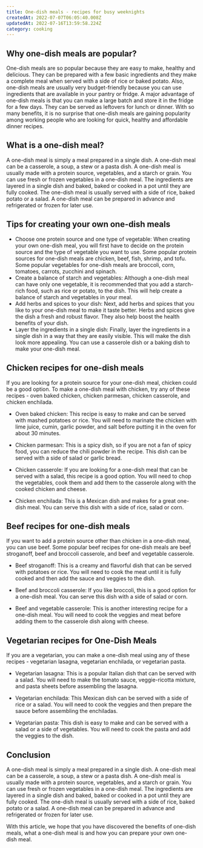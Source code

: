 ```yaml
---
title: One-dish meals - recipes for busy weeknights
createdAt: 2022-07-07T06:05:40.008Z
updatedAt: 2022-07-16T13:59:58.224Z
category: cooking
---
```


## Why one-dish meals are popular?

One-dish meals are so popular because they are easy to make, healthy and delicious. They can be prepared with a few basic ingredients and they make a complete meal when served with a side of rice or baked potato. Also, one-dish meals are usually very budget-friendly because you can use ingredients that are available in your pantry or fridge. A major advantage of one-dish meals is that you can make a large batch and store it in the fridge for a few days. They can be served as leftovers for lunch or dinner. With so many benefits, it is no surprise that one-dish meals are gaining popularity among working people who are looking for quick, healthy and affordable dinner recipes.

## What is a one-dish meal?

A one-dish meal is simply a meal prepared in a single dish. A one-dish meal can be a casserole, a soup, a stew or a pasta dish. A one-dish meal is usually made with a protein source, vegetables, and a starch or grain. You can use fresh or frozen vegetables in a one-dish meal. The ingredients are layered in a single dish and baked, baked or cooked in a pot until they are fully cooked. The one-dish meal is usually served with a side of rice, baked potato or a salad. A one-dish meal can be prepared in advance and refrigerated or frozen for later use.

## Tips for creating your own one-dish meals

- Choose one protein source and one type of vegetable: When creating your own one-dish meal, you will first have to decide on the protein source and the type of vegetable you want to use. Some popular protein sources for one-dish meals are chicken, beef, fish, shrimp, and tofu. Some popular vegetables for one-dish meals are broccoli, corn, tomatoes, carrots, zucchini and spinach.
- Create a balance of starch and vegetables: Although a one-dish meal can have only one vegetable, it is recommended that you add a starch-rich food, such as rice or potato, to the dish. This will help create a balance of starch and vegetables in your meal.
- Add herbs and spices to your dish: Next, add herbs and spices that you like to your one-dish meal to make it taste better. Herbs and spices give the dish a fresh and robust flavor. They also help boost the health benefits of your dish.
- Layer the ingredients in a single dish: Finally, layer the ingredients in a single dish in a way that they are easily visible. This will make the dish look more appealing. You can use a casserole dish or a baking dish to make your one-dish meal.

## Chicken recipes for one-dish meals

If you are looking for a protein source for your one-dish meal, chicken could be a good option. To make a one-dish meal with chicken, try any of these recipes - oven baked chicken, chicken parmesan, chicken casserole, and chicken enchilada.

- Oven baked chicken: This recipe is easy to make and can be served with mashed potatoes or rice. You will need to marinate the chicken with lime juice, cumin, garlic powder, and salt before putting it in the oven for about 30 minutes.

- Chicken parmesan: This is a spicy dish, so if you are not a fan of spicy food, you can reduce the chili powder in the recipe. This dish can be served with a side of salad or garlic bread.

- Chicken casserole: If you are looking for a one-dish meal that can be served with a salad, this recipe is a good option. You will need to chop the vegetables, cook them and add them to the casserole along with the cooked chicken and cheese.

- Chicken enchilada: This is a Mexican dish and makes for a great one-dish meal. You can serve this dish with a side of rice, salad or corn.

## Beef recipes for one-dish meals

If you want to add a protein source other than chicken in a one-dish meal, you can use beef. Some popular beef recipes for one-dish meals are beef stroganoff, beef and broccoli casserole, and beef and vegetable casserole.

- Beef stroganoff: This is a creamy and flavorful dish that can be served with potatoes or rice. You will need to cook the meat until it is fully cooked and then add the sauce and veggies to the dish.

- Beef and broccoli casserole: If you like broccoli, this is a good option for a one-dish meal. You can serve this dish with a side of salad or corn.
- Beef and vegetable casserole: This is another interesting recipe for a one-dish meal. You will need to cook the veggies and meat before adding them to the casserole dish along with cheese.

## Vegetarian recipes for One-Dish Meals

If you are a vegetarian, you can make a one-dish meal using any of these recipes - vegetarian lasagna, vegetarian enchilada, or vegetarian pasta.

- Vegetarian lasagna: This is a popular Italian dish that can be served with a salad. You will need to make the tomato sauce, veggie-ricotta mixture, and pasta sheets before assembling the lasagna.

- Vegetarian enchilada: This Mexican dish can be served with a side of rice or a salad. You will need to cook the veggies and then prepare the sauce before assembling the enchiladas.

- Vegetarian pasta: This dish is easy to make and can be served with a salad or a side of vegetables. You will need to cook the pasta and add the veggies to the dish.

## Conclusion

A one-dish meal is simply a meal prepared in a single dish. A one-dish meal can be a casserole, a soup, a stew or a pasta dish. A one-dish meal is usually made with a protein source, vegetables, and a starch or grain. You can use fresh or frozen vegetables in a one-dish meal. The ingredients are layered in a single dish and baked, baked or cooked in a pot until they are fully cooked. The one-dish meal is usually served with a side of rice, baked potato or a salad. A one-dish meal can be prepared in advance and refrigerated or frozen for later use.

With this article, we hope that you have discovered the benefits of one-dish meals, what a one-dish meal is and how you can prepare your own one-dish meal.
